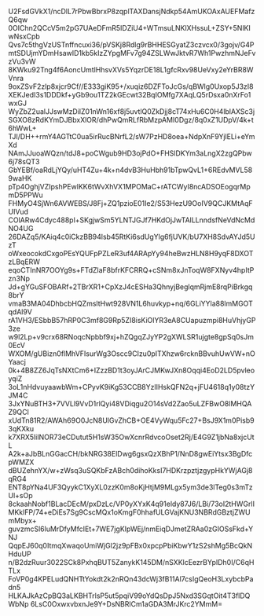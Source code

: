 U2FsdGVkX1/ncDlL7rPbwBbrxP8zqplTAXDansjNdkp54AmUKOAxAUEFMafzQ6qw
0OIChn2QCcV5m2pG7UAeDFmR5IDZiU4+WTmsuLNKlXHssuL+ZSY+5NlKIwNsxCpb
Qvs7c5thgVzUSTnffncuxi36/pVSKj8Rdlg9rBHHESGyatZ3czvcx0/3gojv/G4P
mtSDUjmYDmHsawID1kb5kIzZYpgMFv7g94ZSLWwJktvR7Wh1PwzhmNJeFvzVu3vW
8KWku92Tng4f6AoncUmtlHhsvXVs5YqzrDE18L1gfcRxv98UeVxy2eYrBR8WVnra
9oxZSvF2zlp8xjcr9Cf//E333giK95+/xuqiz6DZFToJcGs/qBWlg0Uxop5J3zI8
XEKJedI3s1DDDkf+yGb9ou1TZ2kGEcwt32BqIOMfg7XAqLQ5rDsxa0nXrFo1wxGJ
WyZbZ2ualJJswMzDilZ01nWn16xf8j5uvtlQ0ZkDjj8cT74xHu6C0H4lblAXSc3j
SGXO8zRdKYmDJBbxXlOR/dhPwQmRLfRbMzpAMI0Dgz/8q0xZ1UDpV/4k+t6hWwL+
TJI/DH++rmY4AGTtC0ua5irRucBNrfL2/sW7PzHD8oea+NdpXnF9YjlELi+eYmXd
NAmJJuoaWQzn/tdJ8+poCWgub9HD3ojPdO+FHSlDKYm3aLngX2zgQPbw6j78sQT3
GbYEBf/oaRdLjYQy/uHT4Zu+4k+n4dvB3HuHbh91bTpwQvL1+6REdvMVL589waHK
pTp4OghjVZIpshPEwlKK6tWvXhVX1MPOMaC+rATCWyI8ncADSOEogqrMpmD5PPWu
FHMyO4SjWn6AVWEBS/J8Fj+ZQ1pzioE01Ie2/S53HezU9OoIV9QCJKMtAqFUIVud
COlARw4Cdyc488pl+SKgjwSm5YLNTJGJf7HKdOjJwTAlLLnndsfNeVdNcMdNO4UG
26DAZq5/KAiq4c0iCkzBB94lsb45RtKi6sdUgYlg6fjUVK/bU7XH8SdvAYJd5UzT
oWxeocokdCxgoPEsYQUFpPZLeR3uf4ARApYy94heBwzHLN8H9yqF8DXOTzLBqERW
eqoCTInNR7OOYg9s+FTdZlaF8bfrKFCRRQ+cSNm8xJnToqW8FXNyv4hpItPzn3Np
Jd+gYGuSFOBARf+2TBrXR1+CpXzJ4cESHa3QhnyjBeglqmRjmE8rqPiBrkgq8brY
vmaB3MA04DhbcbHQZmsltHwt928VN1L6huvkyp+nq/6GLiYYla88lmMGOTqdAl9V
rA1VH3/ESbbB57hRP0C3mf8G9Rp5ZI8isKiOlYR3eA8CUapuzmpi8HuVhjyGP3ze
w9l2Lp+v9crx68RNoqcNpbbf9xj+hZQgqZJyYP2gXWLSR1ujgte8gpSq0sJm0EcV
WXOM/gUBizn0flMhVFIsurWg3Oscc9CIzu0pITXhzw6rcknBBvuhUwVW+nOYaacj
0k+4B8ZZ6JqTsNXtCm6+IZzzBD1t3oyJArCJMKwJXn8Oqqi4EoD2LD5pvleoyqiZ
3oL1nHdvuyaawbWm+CPyvK9iKg53CCB8YzlIHskQFN2q+jFU4618q1y08tzYJM4C
3JxYNuBTH3+7VVLl9VvD1rlQyi48VDiqgu2O14sVd2Zao5uLZFBwO8lMHQAZ9QCl
xUdTn81R2/AWAh69O0JcN8UlGvZhCB+OE4VyWqu5Fc27+BsJ9X1m0Pisb93qKXku
k7XRX5liINOR73eCDutut5H1sW35OwXcnrRdvcoOset2Rj/E4G9Z1jbNa8xjcUtL
A2k+aJbBLnGGacCH/bkNRG38ElDwg6gsxQzXBhP1/NnD8gwEiYtsx3BgDfcpWMZX
dBUZehnYX/w+zWsq3uSQKbFzABch0dihoKksI7HDKrzpztjzgypHkYWjAGj8qRG4
ENT8pYNa4UF3QyykC1XyXL0zzK0m8oKjHtjM9MLgx5ym3de3lTeg0s3mTzUl+sOp
8ckaahNobf1BLacDEcM/pxDzLc/VP0yXYxK4q91eldy87J6/LBi/73oI2tHWGrlI
MKklFP/74+eDiEs7Sg9CscMQx1oKmgF0hhafULGVajKNU3NBRdGBztjZWUmMbyx+
guvzmcSl6luMrDfyMfcIEt+7WE7jgKIpWEj/nmEiqDJmetZRAa0zGIOSsFkd+YNJ
QqpEJ60q0ItmqXwaqoUmiWjGl2jz9pFBx0xpcpPbiKbwY1zS2shMg5BcQkNHduUP
n/B2dzRuur3022SCk8PxhqBUT5ZanykK145DM/nSXKlcEezrBYpIDh0I/C6qHTLx
FoVP0g4KPELudQNHTtYokdt2k2nRQn43dcWj3fB11Al7csIgQeoH3LxybcbPadn5
HLKAJkAzCpBQ3aLKBHTrlsP5ut5pqiV99oYdQsDpJ5Nxd3SGqtOit4T3flDQWbNp
6LsC0OxwxvbxnJe9Y+DsNBRlCm1aGDA3MrJKrc2YMmM=
